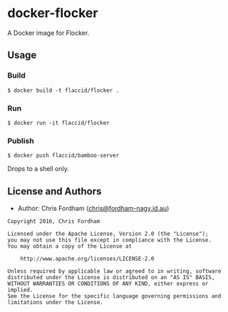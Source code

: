 # docker-flocker

A Docker image for Flocker.

## Usage

### Build

    $ docker build -t flaccid/flocker .

### Run

    $ docker run -it flaccid/flocker

### Publish

    $ docker push flaccid/bamboo-server

Drops to a shell only.

License and Authors
-------------------
- Author: Chris Fordham (<chris@fordham-nagy.id.au>)

```text
Copyright 2016, Chris Fordham

Licensed under the Apache License, Version 2.0 (the "License");
you may not use this file except in compliance with the License.
You may obtain a copy of the License at

    http://www.apache.org/licenses/LICENSE-2.0

Unless required by applicable law or agreed to in writing, software
distributed under the License is distributed on an "AS IS" BASIS,
WITHOUT WARRANTIES OR CONDITIONS OF ANY KIND, either express or implied.
See the License for the specific language governing permissions and
limitations under the License.
```
